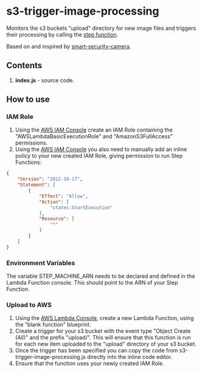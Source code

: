 # s3-trigger-image-processing

Monitors the s3 buckets "upload" directory for new image files and triggers their processing by calling the [step function](https://github.com/goruck/smart-zoneminder/tree/master/aws-step-function).

Based on and inspired by [smart-security-camera](https://github.com/markwest1972/smart-security-camera).

## Contents

1. **index.js** - source code.

## How to use

### IAM Role

1. Using the [AWS IAM Console](https://aws.amazon.com/console/) create an IAM Role containing the "AWSLambdaBasicExecutionRole" and "AmazonS3FullAccess" permissions. 
2. Using the [AWS IAM Console](https://aws.amazon.com/console/) you also need to manually add an inline policy to your new created IAM Role, giving permission to run Step Functions:
```json
{
    "Version": "2012-10-17",
    "Statement": [
        {
            "Effect": "Allow",
            "Action": [
                "states:StartExecution"
            ],
            "Resource": [
                "*"
            ]
        }
    ]
}
```

### Environment Variables

The variable STEP_MACHINE_ARN needs to be declared and defined in the Lambda Function console.  This should point to the ARN of your Step Function. 

### Upload to AWS

1. Using the [AWS Lambda Console](https://aws.amazon.com/lambda), create a new Lambda Function, using the "blank function" blueprint.
2. Create a trigger for your s3 bucket with the event type "Object Create (All)" and the prefix "upload/".  This will ensure that this function is run for each new item uploaded to the "upload" directory of your s3 bucket.
3. Once the trigger has been specified you can copy the code from s3-trigger-image-processing.js directly into the inline code editor.
4. Ensure that the function uses your newly created IAM Role.